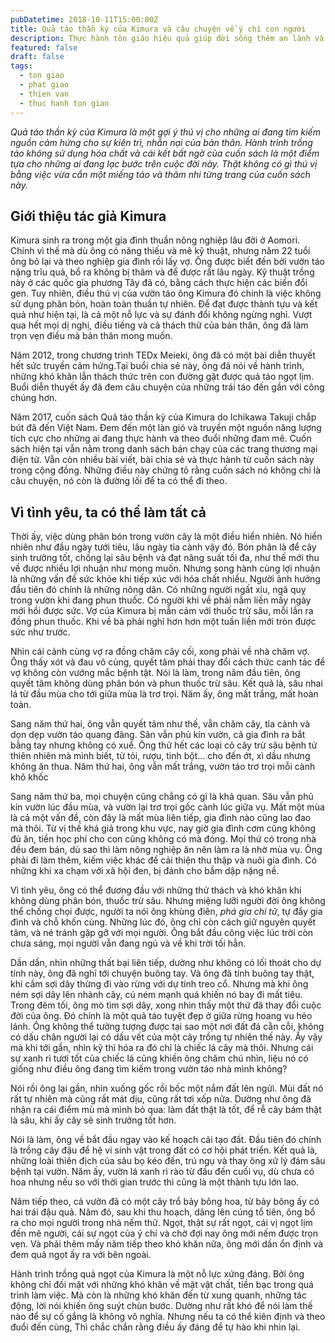 ```yaml
---
pubDatetime: 2018-10-11T15:00:00Z
title: Quả táo thần kỳ của Kimura và câu chuyện về ý chí con người
description: Thực hành tôn giáo hiệu quả giúp đời sống thêm an lành và hạnh phúc, giác ngộ nhiều điều hữu ích để đem lại năng lượng tích cực cho bản thân, và giá trị đẹp cho cộng đồng.
featured: false
draft: false
tags:
  - ton giao
  - phat giao
  - thien van
  - thuc hanh ton giao
---
```


_Quả táo thần kỳ của Kimura là một gợi ý thú vị cho những ai đang tìm kiếm nguồn cảm hứng cho sự kiên trì, nhẫn nại của bản thân. Hành trình trồng táo không sử dụng hóa chất và cái kết bất ngờ của cuốn sách là một điểm tựa cho những ai đang lạc bước trên cuộc đời này. Thật không có gì thú vị bằng việc vừa cắn một miếng táo và thâm nhi từng trang của cuốn sách này._

## Giới thiệu tác giả Kimura

Kimura sinh ra trong một gia đình thuần nông nghiệp lâu đời ở Aomori. Chính vì thế mà dù ông có năng thiếu và mê kỹ thuật, nhưng năm 22 tuổi ông bỏ lại và theo nghiệp gia đình rồi lấy vợ. Ông được biết đến bởi vườn táo nặng trĩu quả, bổ ra không bị thâm và để được rất lâu ngày. Kỹ thuật trồng này ở các quốc gia phương Tây đã có, bằng cách thực hiện các biến đổi gen. Tuy nhiên, điều thú vị của vườn táo ông Kimura đó chính là việc không sử dụng phân bón, hoàn toàn thuần tự nhiên. Để đạt được thành tựu và kết quả như hiện tại, là cả một nỗ lực và sự đánh đổi không ngừng nghỉ. Vượt qua hết mọi dị nghị, điều tiếng và cả thách thử của bản thân, ông đã làm trọn vẹn điều mà bản thân mong muốn.

Năm 2012, trong chương trình TEDx Meieki, ông đã có một bài diễn thuyết hết sức truyền cảm hứng.Tại buổi chia sẻ này, ông đã nói về hành trình, những khó khăn lẫn thách thức trên con đường gặt được quả táo ngọt lịm. Buổi diễn thuyết ấy đã đem câu chuyện của những trái táo đến gần với công chúng hơn.

Năm 2017, cuốn sách Quả táo thần kỳ của Kimura do Ichikawa Takuji chắp bút đã đến Việt Nam. Đem đến một làn gió và truyền một nguồn năng lượng tích cực cho những ai đang thực hành và theo đuổi những đam mê. Cuốn sách hiện tại vẫn nằm trong danh sách bán chạy của các trang thương mại điện tử. Vẫn còn nhiều bài viết, bài chia sẻ và thực hành từ cuốn sách này trong cộng đồng. Những điều này chứng tỏ rằng cuốn sách nó không chỉ là câu chuyện, nó còn là đường lối để ta có thể đi theo.

## Vì tình yêu, ta có thể làm tất cả

Thời ấy, việc dùng phân bón trong vườn cây là một điều hiển nhiên. Nó hiển nhiên như đầu ngày tưới tiêu, lâu ngày tỉa cành vậy đó. Bón phân là để cây sinh trưởng tốt, chống lại sâu bệnh và đạt năng suất tối đa, như thế mới thu về được nhiều lợi nhuận như mong muốn. Nhưng song hành cùng lợi nhuận là những vấn đề sức khỏe khi tiếp xúc với hóa chất nhiều. Người ảnh hưởng đầu tiên đó chính là những nông dân. Có những người ngất xỉu, ngã quỵ trong vườn khi đang phun thuốc. Có người khi về phải nằm liền mấy ngày mới hồi được sức. Vợ của Kimura bị mẫn cảm với thuốc trừ sâu, mỗi lần ra đồng phun thuốc. Khi về bà phải nghỉ hơn hơn một tuần liền mới tròn được sức như trước.

Nhìn cái cảnh cùng vợ ra đồng chăm cây cối, xong phải về nhà chăm vợ. Ông thấy xót và đau vô cùng, quyết tâm phải thay đổi cách thức canh tác để vợ không còn vướng mắc bệnh tật. Nói là làm, trong năm đầu tiên, ông quyết tâm không dùng phân bón và phun thuốc trừ sâu. Kết quả là, sâu nhai lá từ đầu mùa cho tới giữa mùa là trơ trọi. Năm ấy, ông mất trắng, mất hoàn toàn.

Sang năm thứ hai, ông vẫn quyết tâm như thế, vẫn chăm cây, tỉa cành và dọn dẹp vườn táo quang đãng. Sân vẫn phủ kín vườn, cả gia đình ra bắt bằng tay nhưng không có xuể. Ông thử hết các loại cỏ cây trừ sâu bệnh từ thiên nhiên mà mình biết, từ tỏi, rượu, tinh bột… cho đến ớt, xì dầu nhưng không ăn thua. Năm thứ hai, ông vẫn mất trắng, vườn táo trơ trọi mỗi cành khô khốc

Sang năm thứ ba, mọi chuyện cũng chẳng có gì là khả quan. Sâu vẫn phủ kín vườn lúc đầu mùa, và vườn lại trơ trọi gốc cành lúc giữa vụ. Mất một mùa là cả một vấn đề, còn đây là mất mùa liên tiếp, gia đình nào cũng lao đao mà thôi. Từ vị thế khá giả trong khu vực, nay giờ gia đình cơm cũng không đủ ăn, tiền học phí cho con cũng không có mà đóng. Mọi thứ có trong nhà đều đem bán, dù sao thì làm nông nghiệp ăn nên làm ra là nhờ mùa vụ. Ông phải đi làm thêm, kiếm việc khác để cải thiện thu thập và nuôi gia đình. Có những khi xa chạm với xã hội đen, bị đánh cho bầm dập nặng nề.

Vì tình yêu, ông có thể đương đầu với những thử thách và khó khăn khi không dùng phân bón, thuốc trừ sâu. Nhưng miệng lưỡi người đời ông không thể chống chọi được, người ta nói ông khùng điên, _phá gia chi tử_, tự đẩy gia đình và chỗ khốn cùng. Những lúc đó, ông chỉ còn cách giữ nguyên quyết tâm, và né tránh gặp gỡ với mọi người. Ông bắt đầu công việc lúc trời còn chưa sáng, mọi người vẫn đang ngủ và về khi trời tối hẳn.&#x20;

Dần dần, nhìn những thất bại liên tiếp, dường như không có lối thoát cho dự tính này, ông đã nghĩ tới chuyện buông tay. Và ông đã tính buông tay thật, khi cầm sợi dây thừng đi vào rừng với dự tính treo cổ. Nhưng mà khi ông ném sợi dây lên nhành cây, cú ném mạnh quá khiến nó bay đi mất tiêu. Trong đêm tối, ông mò tìm sợi dây, xong nhìn thấy một thứ đã thay đổi cuộc đời của ông. Đó chính là một quả táo tuyệt đẹp ở giữa rừng hoang vu hẻo lánh. Ông không thể tưởng tượng được tại sao một nơi đất đá cằn cỗi, không có dấu chân người lại có dấu vết của một cây trồng tự nhiên thế này. Ấy vậy mà khi tới gần, nhìn kỹ thì hóa ra đó chỉ là chiếc lá cây mà thôi. Nhưng cái sự xanh rì tươi tốt của chiếc lá cũng khiến ông chăm chú nhìn, liệu nó có giống như điều ông đang tìm kiếm trong vườn táo nhà mình không?

Nói rồi ông lại gần, nhìn xuống gốc rồi bốc một nắm đất lên ngửi. Mùi đất nó rất tự nhiên mà cũng rất mát dịu, cũng rất tơi xốp nữa. Dường như ông đã nhận ra cái điểm mù mà mình bỏ qua: làm đất thật là tốt, để rễ cây bám thật là sâu, khi ấy cây sẽ sinh trưởng tốt hơn.

Nói là làm, ông về bắt đầu ngay vào kế hoạch cải tạo đất. Đầu tiên đó chính là trồng cây đậu để hệ vi sinh vật trong đất có cơ hội phát triển. Kết quả là, những loài thiên địch của sâu bọ kéo đến, trú ngụ và thay ông xử lý đám sâu bệnh tại vườn. Năm ấy, vườn lá xanh rì rào từ đầu đến cuối vụ, dù chưa có hoa nhưng nếu so với thời gian trước thì cũng là một thành tựu lớn lao.

Năm tiếp theo, cả vườn đã có một cây trổ bảy bông hoa, từ bảy bông ấy có hai trái đậu quả. Năm đó, sau khi thu hoạch, dâng lên cúng tổ tiên, ông bổ ra cho mọi người trong nhà nếm thử. Ngọt, thật sự rất ngọt, cái vị ngọt lịm đến mê người, cái sự ngọt của ý chí và chờ đợi nay ông mới nếm được trọn vẹn. Và phải thêm mấy năm tiếp theo khó khăn nữa, ông mới dần ổn định và đem quả ngọt ấy ra với bên ngoài.

Hành trình trồng quả ngọt của Kimura là một nỗ lực xứng đáng. Bởi ông không chỉ đối mặt với những khó khăn về mặt vật chất, tiền bạc trong quá trình làm việc. Mà còn là những khó khăn đến từ xung quanh, những tác động, lời nói khiến ông suýt chùn bước. Dường như rất khó để nói làm thế nào để sự cố gắng là không vô nghĩa. Nhưng nếu ta có thể kiên định và theo đuổi đến cùng, Thì chắc chắn rằng điều ấy đáng để tự hào khi nhìn lại.
